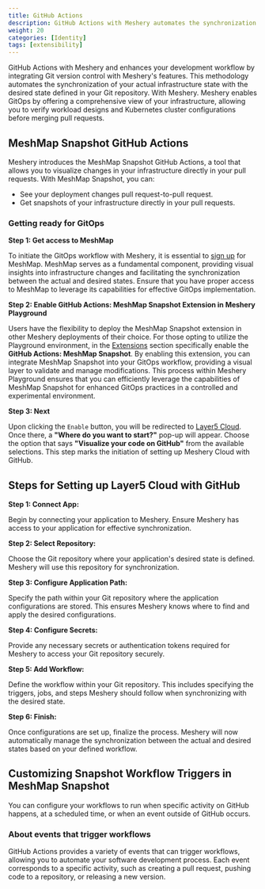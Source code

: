 ```yaml
---
title: GitHub Actions
description: GitHub Actions with Meshery automates the synchronization of Git repositories and visually validates pull requests for efficient development.
weight: 20
categories: [Identity]
tags: [extensibility]
---
```

GitHub Actions with Meshery and enhances your development workflow by integrating Git version control with Meshery's features. This methodology automates the synchronization of your actual infrastructure state with the desired state defined in your Git repository. With Meshery. Meshery enables GitOps by offering a comprehensive view of your infrastructure, allowing you to verify workload designs and Kubernetes cluster configurations before merging pull requests.

## MeshMap Snapshot GitHub Actions

Meshery introduces the MeshMap Snapshot GitHub Actions, a tool that allows you to visualize changes in your infrastructure directly in your pull requests. With MeshMap Snapshot, you can:

- See your deployment changes pull request-to-pull request.
- Get snapshots of your infrastructure directly in your pull requests.

### Getting ready for GitOps

**Step 1: Get access to MeshMap**

To initiate the GitOps workflow with Meshery, it is essential to [sign up](https://play.meshery.io/#:~:text=To%20help%20you%20familiarize%20with%20Meshery%20in%20the%20meantime%2C%20you%20will%20receive%20confirmation%20of%20your%20position%20in%20the%20queue.) for MeshMap. MeshMap serves as a fundamental component, providing visual insights into infrastructure changes and facilitating the synchronization between the actual and desired states. Ensure that you have proper access to MeshMap to leverage its capabilities for effective GitOps implementation.

**Step 2: Enable GitHub Actions: MeshMap Snapshot Extension in Meshery Playground**

Users have the flexibility to deploy the MeshMap Snapshot extension in other Meshery deployments of their choice. For those opting to utilize the Playground environment, in the [Extensions](https://playground.meshery.io/extensions) section specifically enable the **GitHub Actions: MeshMap Snapshot**. By enabling this extension, you can integrate MeshMap Snapshot into your GitOps workflow, providing a visual layer to validate and manage modifications. This process within Meshery Playground ensures that you can efficiently leverage the capabilities of MeshMap Snapshot for enhanced GitOps practices in a controlled and experimental environment.


**Step 3: Next**

Upon clicking the `Enable` button, you will be redirected to [Layer5 Cloud](https://meshery.layer5.io/dashboard). Once there, a **"Where do you want to start?"** pop-up will appear. Choose the option that says **"Visualize your code on GitHub"** from the available selections. This step marks the initiation of setting up Meshery Cloud with GitHub.


## Steps for Setting up Layer5 Cloud with GitHub

**Step 1: Connect App:** 

Begin by connecting your application to Meshery. Ensure Meshery has access to your application for effective synchronization.

**Step 2: Select Repository:** 

Choose the Git repository where your application's desired state is defined. Meshery will use this repository for synchronization.

**Step 3: Configure Application Path:** 

Specify the path within your Git repository where the application configurations are stored. This ensures Meshery knows where to find and apply the desired configurations.

**Step 4: Configure Secrets:** 

Provide any necessary secrets or authentication tokens required for Meshery to access your Git repository securely.

**Step 5: Add Workflow:** 

Define the workflow within your Git repository. This includes specifying the triggers, jobs, and steps Meshery should follow when synchronizing with the desired state.

**Step 6: Finish:** 

Once configurations are set up, finalize the process. Meshery will now automatically manage the synchronization between the actual and desired states based on your defined workflow.

## Customizing Snapshot Workflow Triggers in MeshMap Snapshot
You can configure your workflows to run when specific activity on GitHub happens, at a scheduled time, or when an event outside of GitHub occurs.

### About events that trigger workflows
GitHub Actions provides a variety of events that can trigger workflows, allowing you to automate your software development process. Each event corresponds to a specific activity, such as creating a pull request, pushing code to a repository, or releasing a new version.




